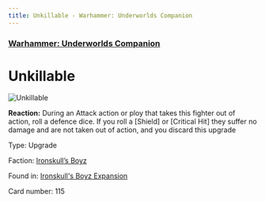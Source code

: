 ```yaml
---
title: Unkillable - Warhammer: Underworlds Companion
---
```


### [Warhammer: Underworlds Companion](https://guidokessels.github.io/wh-underworlds)

  

# Unkillable

![Unkillable](https://warhammerunderworlds.com/wp-content/uploads/sites/6/2017/12/115_ENG-Unkillable.png)

<b>Reaction:</b> During an Attack action or ploy that takes this fighter out of action, roll a defence dice. If you roll a [Shield] or [Critical Hit] they suffer no damage and are not taken out of action, and you discard this upgrade

Type: Upgrade

Faction: [Ironskull’s Boyz](https://guidokessels.github.io/wh-underworlds/factions/ironskulls-boyz)

Found in: [Ironskull's Boyz Expansion](https://guidokessels.github.io/wh-underworlds/locations/ironskulls-boyz-expansion)

Card number: 115
